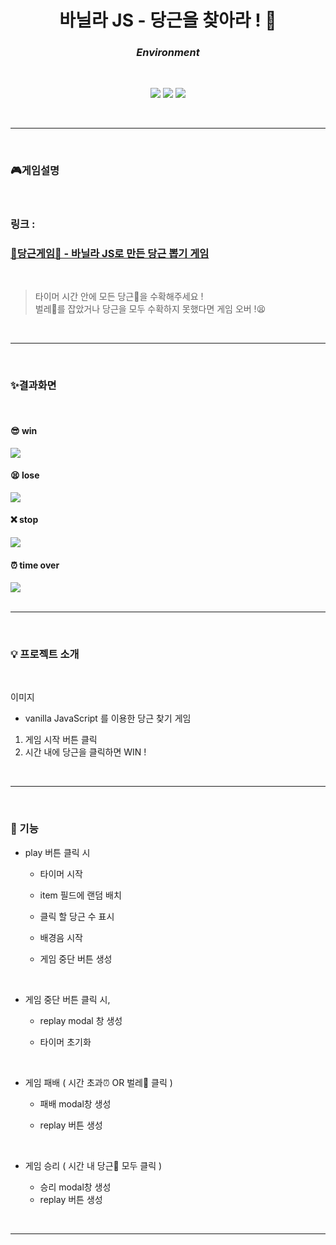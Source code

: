 # **<center>바닐라 JS - 당근을 찾아라 ! 🥕</center>**

### **_<center>Environment</center>_**

<br/>

<center>
  <p align="middle">
    <img src="https://img.shields.io/badge/html-E34F26?style=for-the-badge&logo=html5&logoColor=white" />
    <img src="https://img.shields.io/badge/css-1572B6?style=for-the-badge&logo=css3&logoColor=white" />
    <img src="https://img.shields.io/badge/javascript-F7DF1E?style=for-the-badge&logo=javascript&logoColor=white" />
  </p>
</center>

<br/>

---

<br/>

### **🎮게임설명**

<br/>

### 링크 :

### <a href="https://alsth712.github.io/find-game/">🥕당근게임🥕 - 바닐라 JS로 만든 당근 뽑기 게임</a>

<br/>

> 타이머 시간 안에 모든 당근🥕을 수확해주세요 !  
> 벌레🐛를 잡았거나 당근을 모두 수확하지 못했다면 게임 오버 !😫

<br/>

---

<br/>

### **✨결과화면**

<br/>

#### 😎 win

  <img src="https://user-images.githubusercontent.com/81960250/175770594-1f4ed997-a87a-46ff-b546-abf74d46f35b.gif" />

<br/>

#### 😫 lose

  <img src="https://user-images.githubusercontent.com/81960250/175770596-0b3c11c3-396c-4d9a-911a-511b511c2dd0.gif"/>

<br/>

#### ❌ stop

  <img src="https://user-images.githubusercontent.com/81960250/175770600-372ff1e4-ce3b-46a3-b203-116941426e05.gif"/>

<br/>

#### ⏰ time over

  <img src="https://user-images.githubusercontent.com/81960250/175770601-88f00ece-63a7-4691-9e62-a4636ce5dcce.gif"/>

<br/>

<br/>

---

<br/>

### **💡 프로젝트 소개**

<br/>

이미지

- vanilla JavaScript 를 이용한 당근 찾기 게임

1. 게임 시작 버튼 클릭
2. 시간 내에 당근을 클릭하면 WIN !

<br/>

---

<br/>

### **🔧 기능**

- play 버튼 클릭 시

  - 타이머 시작
  - item 필드에 랜덤 배치
  - 클릭 할 당근 수 표시
  - 배경음 시작
  - 게임 중단 버튼 생성

    <br/>

- 게임 중단 버튼 클릭 시,

  - replay modal 창 생성
  - 타이머 초기화

    <br/>

- 게임 패배 ( 시간 초과⏰ OR 벌레🐛 클릭 )

  - 패배 modal창 생성
  - replay 버튼 생성

    <br/>

- 게임 승리 ( 시간 내 당근🥕 모두 클릭 )

  - 승리 modal창 생성
  - replay 버튼 생성

<br/>

---

